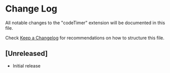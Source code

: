 # Change Log

All notable changes to the "codeTimer" extension will be documented in this file.

Check [Keep a Changelog](http://keepachangelog.com/) for recommendations on how to structure this file.

## [Unreleased]

- Initial release